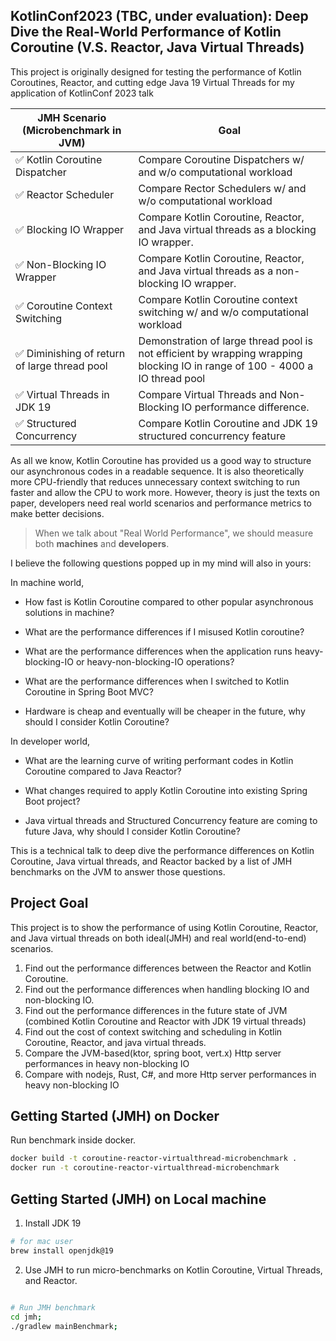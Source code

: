## KotlinConf2023 (TBC, under evaluation): Deep Dive the Real-World Performance of Kotlin Coroutine (V.S. Reactor, Java Virtual Threads)

This project is originally designed for testing the performance of Kotlin Coroutines, Reactor, 
and cutting edge Java 19 Virtual Threads for my application of KotlinConf 2023 talk 

| JMH Scenario (Microbenchmark in JVM)         | Goal                                                                                                                         |
|----------------------------------------------|------------------------------------------------------------------------------------------------------------------------------|
| ✅ Kotlin Coroutine Dispatcher                | Compare Coroutine Dispatchers w/ and w/o computational workload                                                              |
| ✅ Reactor Scheduler                          | Compare Rector Schedulers w/ and w/o computational workload                                                                  |
| ✅ Blocking IO Wrapper                        | Compare Kotlin Coroutine, Reactor, and Java virtual threads as a blocking IO wrapper.                                        |
| ✅ Non-Blocking IO Wrapper                    | Compare Kotlin Coroutine, Reactor, and Java virtual threads as a non-blocking IO wrapper.                                    |
| ✅ Coroutine Context Switching                | Compare Kotlin Coroutine context switching w/ and w/o computational workload                                                 |
| ✅ Diminishing of return of large thread pool | Demonstration of large thread pool is not efficient by wrapping wrapping blocking IO in range of 100 - 4000 a IO thread pool |
| ✅ Virtual Threads in JDK 19                  | Compare Virtual Threads and Non-Blocking IO performance difference.                                                          |
| ✅ Structured Concurrency                     | Compare Kotlin Coroutine and JDK 19 structured concurrency feature                                                           |

As all we know, Kotlin Coroutine has provided us a good way to structure our asynchronous codes
in a readable sequence. It is also theoretically more CPU-friendly that reduces unnecessary context
switching to run faster and allow the CPU to work more. However, theory is just the texts on paper,
developers need real world scenarios and performance metrics to make better decisions.

> When we talk about "Real World Performance", we should measure both **machines** and **developers**.

I believe the following questions popped up in my mind will also in yours:

In machine world,

- How fast is Kotlin Coroutine compared to other popular asynchronous solutions in machine?

- What are the performance differences if I misused Kotlin coroutine?

- What are the performance differences when the application runs heavy-blocking-IO or
  heavy-non-blocking-IO operations?

- What are the performance differences when I switched to Kotlin Coroutine in Spring Boot MVC?

- Hardware is cheap and eventually will be cheaper in the future, why should I consider Kotlin Coroutine?

In developer world,

- What are the learning curve of writing performant codes in Kotlin Coroutine compared to Java Reactor?

- What changes required to apply Kotlin Coroutine into existing Spring Boot project?

- Java virtual threads and Structured Concurrency feature are coming to future Java, why should I consider Kotlin Coroutine?

This is a technical talk to deep dive the performance differences on Kotlin Coroutine,
Java virtual threads, and Reactor backed by a list of JMH benchmarks on the JVM to answer those questions.

## Project Goal

This project is to show the performance of using Kotlin Coroutine, Reactor, and
Java virtual threads on both ideal(JMH) and real world(end-to-end) scenarios.

1. Find out the performance differences between the Reactor and Kotlin Coroutine.
2. Find out the performance differences when handling blocking IO and non-blocking IO.
3. Find out the performance differences in the future state of JVM (combined Kotlin Coroutine and Reactor with JDK 19 virtual threads)
4. Find out the cost of context switching and scheduling in Kotlin Coroutine, Reactor, and java virtual threads.
5. Compare the JVM-based(ktor, spring boot, vert.x) Http server performances in heavy non-blocking IO
6. Compare with nodejs, Rust, C#, and more Http server performances in heavy non-blocking IO

## Getting Started (JMH) on Docker
Run benchmark inside docker.
```bash
docker build -t coroutine-reactor-virtualthread-microbenchmark .
docker run -t coroutine-reactor-virtualthread-microbenchmark
```

## Getting Started (JMH) on Local machine
1. Install JDK 19
```bash
# for mac user
brew install openjdk@19
```

2. Use JMH to run micro-benchmarks on Kotlin Coroutine, Virtual Threads, and Reactor.

```bash

# Run JMH benchmark
cd jmh;
./gradlew mainBenchmark;

```